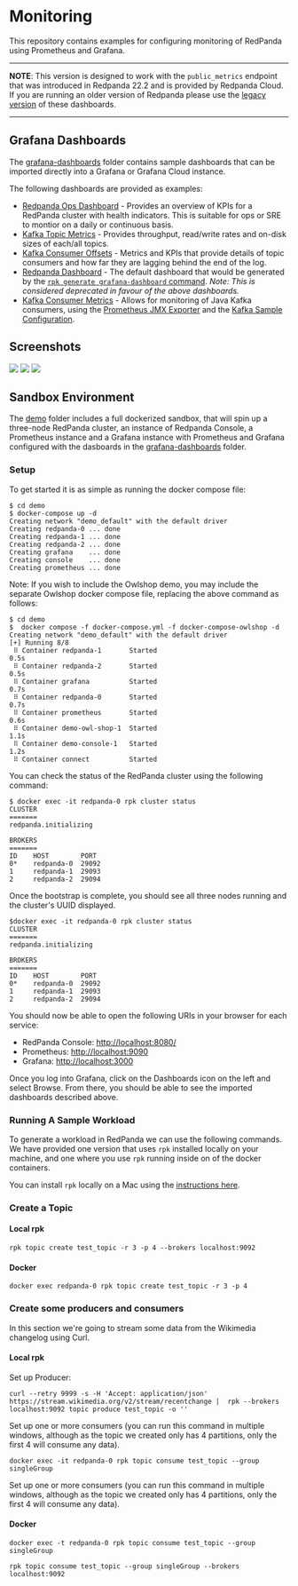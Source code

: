 # Monitoring
This repository contains examples for configuring monitoring of RedPanda using Prometheus and Grafana.

---
**NOTE**: This version is designed to work with the `public_metrics` endpoint that was introduced in Redpanda 22.2 and is provided by Redpanda Cloud. If you are running an older version of Redpanda please use the [legacy version](../../tree/legacy_metrics) of these dashboards.

---
## Grafana Dashboards
The [grafana-dashboards](grafana-dashboards) folder contains sample dashboards that can be imported directly into a 
Grafana or Grafana Cloud instance.

The following dashboards are provided as examples:

- [Redpanda Ops Dashboard](grafana-dashboards/Redpanda-Ops-Dashboard.json) - Provides an overview of KPIs for a RedPanda
cluster with health indicators. This is suitable for ops or SRE to montior on a daily or continuous basis.
- [Kafka Topic Metrics](grafana-dashboards/Kafka-Topic-Metrics.json) - Provides throughput, read/write rates and 
on-disk sizes of each/all topics.
- [Kafka Consumer Offsets](grafana-dashboards/Kafka%20Consumer%20Offsets.json) - Metrics and KPIs that provide details 
of topic consumers and how far they are lagging behind the end of the log.
- [Redpanda Dashboard](grafana-dashboards/Redpanda-Default-Dashboard.json) - The default dashboard that would be generated by 
the [`rpk generate grafana-dashboard` command](
https://docs.redpanda.com/docs/platform/reference/rpk/rpk-generate/rpk-generate-grafana-dashboard/).
_Note: This is considered deprecated in favour of the above dashboards._
- [Kafka Consumer Metrics](grafana-dashboards/Kafka-Consumer-Metrics.json) - Allows for monitoring of Java Kafka 
consumers, using the [Prometheus JMX Exporter](https://github.com/prometheus/jmx_exporter) and the
[Kafka Sample Configuration](https://github.com/prometheus/jmx_exporter/blob/master/example_configs/kafka-2_0_0.yml).

## Screenshots
![](docs/images/Ops%20Dashboard.png)
![](docs/images/Consumer%20Offsets.png)
![](docs/images/Topic%20Metrics.png)

## Sandbox Environment
The [demo](demo) folder includes a full dockerized sandbox, that will spin up a three-node RedPanda cluster, an instance
of Redpanda Console, a Prometheus instance and a Grafana instance with Prometheus and Grafana configured with the
dasboards in the [grafana-dashboards](grafana-dashboards) folder.

### Setup
To get started it is as simple as running the docker compose file:

```commandline
$ cd demo
$ docker-compose up -d
Creating network "demo_default" with the default driver
Creating redpanda-0 ... done
Creating redpanda-1 ... done
Creating redpanda-2 ... done
Creating grafana    ... done
Creating console    ... done
Creating prometheus ... done
```
Note: If you wish to include the Owlshop demo, you may include the separate Owlshop docker compose file, replacing the
above command as follows:
```commandline
$ cd demo
$  docker compose -f docker-compose.yml -f docker-compose-owlshop -d
Creating network "demo_default" with the default driver
[+] Running 8/8
 ⠿ Container redpanda-1       Started                                                                                                                                                                                              0.5s
 ⠿ Container redpanda-2       Started                                                                                                                                                                                              0.5s
 ⠿ Container grafana          Started                                                                                                                                                                                              0.7s
 ⠿ Container redpanda-0       Started                                                                                                                                                                                              0.7s
 ⠿ Container prometheus       Started                                                                                                                                                                                              0.6s
 ⠿ Container demo-owl-shop-1  Started                                                                                                                                                                                              1.1s
 ⠿ Container demo-console-1   Started                                                                                                                                                                                              1.2s
 ⠿ Container connect          Started
```

You can check the status of the RedPanda cluster using the following command:
```commandline
$ docker exec -it redpanda-0 rpk cluster status
CLUSTER
=======
redpanda.initializing

BROKERS
=======
ID    HOST        PORT
0*    redpanda-0  29092
1     redpanda-1  29093
2     redpanda-2  29094

```
Once the bootstrap is complete, you should see all three nodes running and the cluster's UUID displayed.
```commandline
$docker exec -it redpanda-0 rpk cluster status
CLUSTER
=======
redpanda.initializing

BROKERS
=======
ID    HOST        PORT
0*    redpanda-0  29092
1     redpanda-1  29093
2     redpanda-2  29094

```
You should now be able to open the following URIs in your browser for each service:
- RedPanda Console: [http://localhost:8080/](http://localhost:8080/])
- Prometheus: [http://localhost:9090](http://localhost:9090])
- Grafana: [http://localhost:3000](http://localhost:3000])

Once you log into Grafana, click on the Dashboards icon on the left and select Browse. From there, you should be able to
see the imported dashboards described above.

### Running A Sample Workload

To generate a workload in RedPanda we can use the following commands. We have provided one version that uses `rpk` 
installed locally on your machine, and one where you use `rpk` running inside on of the docker containers.

You can install `rpk` locally on a Mac using the [instructions here](https://docs.redpanda.com/docs/quickstart/quick-start-macos/#installing-rpk). 

### Create a Topic
#### Local rpk
```rpk topic create test_topic -r 3 -p 4 --brokers localhost:9092```
#### Docker
```docker exec redpanda-0 rpk topic create test_topic -r 3 -p 4```

### Create some producers and consumers
In this section we're going to stream some data from the Wikimedia changelog using Curl.

#### Local rpk
Set up Producer:
```commandline
curl --retry 9999 -s -H 'Accept: application/json'  https://stream.wikimedia.org/v2/stream/recentchange |  rpk --brokers localhost:9092 topic produce test_topic -o ''
```
Set up one or more consumers (you can run this command in multiple windows, although as the topic we created only has 4 
partitions, only the first 4 will consume any data).
```commandline
docker exec -it redpanda-0 rpk topic consume test_topic --group singleGroup 
```
Set up one or more consumers (you can run this command in multiple windows, although as the topic we created only has 4 
partitions, only the first 4 will consume any data).
#### Docker
```commandline
docker exec -t redpanda-0 rpk topic consume test_topic --group singleGroup 
```
```commandline
rpk topic consume test_topic --group singleGroup --brokers localhost:9092 
```
